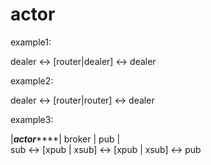actor
=====
example1:

dealer <-> [router|dealer] <-> dealer

example2:

dealer <-> [router|router] <-> dealer

example3:

|*****actor*********|       broker    |  pub |  
sub <-> [xpub | xsub] <-> [xpub | xsub] <-> pub


